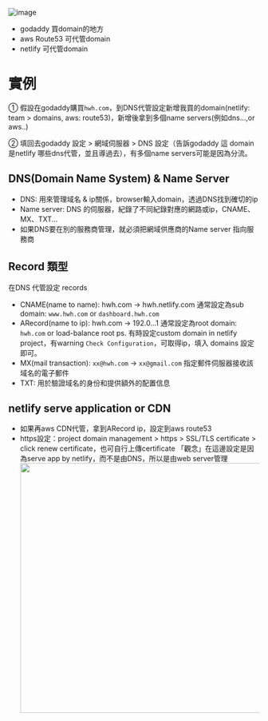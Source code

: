 
![image](https://user-images.githubusercontent.com/35591116/115837724-79ecda00-a44b-11eb-91c9-8ff1b13a71e2.png)

- godaddy 買domain的地方
- aws Route53 可代管domain
- netlify 可代管domain

# 實例
① 假設在godaddy購買`hwh.com`，到DNS代管設定新增我買的domain(netlify: team > domains, aws: route53)，新增後拿到多個name servers(例如dns...,or aws..)  
  
② 填回去godaddy 設定 > 網域伺服器 > DNS 設定（告訴godaddy 這 domain 是netlify 哪些dns代管，並且導過去），有多個name servers可能是因為分流。  
  

## DNS(Domain Name System) & Name Server  
- DNS: 用來管理域名 & ip關係，browser輸入domain，透過DNS找到確切的ip
- Name server: DNS 的伺服器，紀錄了不同紀錄對應的網路或ip，CNAME、MX、TXT...
- 如果DNS要在別的服務商管理，就必須把網域供應商的Name server 指向服務商

  
## Record 類型
在DNS 代管設定 records
- CNAME(name to name): hwh.com -> hwh.netlify.com
  通常設定為sub domain: `www.hwh.com` or `dashboard.hwh.com`
- ARecord(name to ip): hwh.com -> 192.0...1
  通常設定為root domain: `hwh.com` or load-balance root
  ps. 有時設定custom domain in netlify project，有warning `Check Configuration`，可取得ip，填入 domains 設定即可。
- MX(mail transaction): `xx@hwh.com` -> `xx@gmail.com` 指定郵件伺服器接收該域名的電子郵件
- TXT: 用於驗證域名的身份和提供額外的配置信息

## netlify serve application or CDN
- 如果再aws CDN代管，拿到ARecord ip，設定到aws route53
- https設定：project domain management > https > SSL/TLS certificate > click renew certificate，也可自行上傳certificate
  「觀念」在這邊設定是因為serve app by netlify，而不是由DNS，所以是由web server管理
  <img src="https://user-images.githubusercontent.com/35591116/115841605-8bd07c00-a44f-11eb-84d9-7e05b7829533.png" width="500"/>





